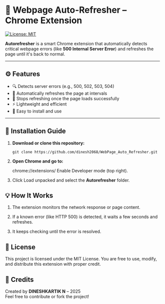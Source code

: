 # 🔁 Webpage Auto-Refresher – Chrome Extension

[![License: MIT](https://img.shields.io/badge/License-MIT-yellow.svg)](LICENSE)

**Autorefresher** is a smart Chrome extension that automatically detects critical webpage errors (like **500 Internal Server Error**) and refreshes the page until it's back to normal.

---

## ⚙️ Features

- 🔍 Detects server errors (e.g., 500, 502, 503, 504)
- 🔄 Automatically refreshes the page at intervals
- 🧠 Stops refreshing once the page loads successfully
- ⚡ Lightweight and efficient
- 🧩 Easy to install and use

---

## 🚀 Installation Guide

1. **Download or clone this repository:**
   
   ```
   git clone https://github.com/dinesh2068/WebPage_Auto_Refresher.git
   
   ```

2. **Open Chrome and go to:**

    chrome://extensions/
    Enable Developer mode (top right).

3. Click Load unpacked and select the **Autorefresher** folder.


## 💡 How It Works

1. The extension monitors the network response or page content.

2. If a known error (like HTTP 500) is detected, it waits a few seconds and refreshes.

3. It keeps checking until the error is resolved.


## 📜 License

This project is licensed under the MIT License.
You are free to use, modify, and distribute this extension with proper credit.


## 🙌 Credits

Created by **DINESHKARTIK N** – 2025  
Feel free to contribute or fork the project!
